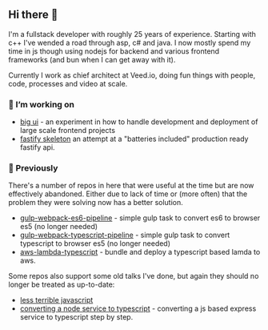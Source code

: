 ## Hi there 👋

I'm a fullstack developer with roughly 25 years of experience. Starting with c++ I've wended a road through asp, c# and java. I now mostly spend my time in js though using nodejs for backend and various frontend frameworks (and bun when I can get away with it).

Currently I work as chief architect at Veed.io, doing fun things with people, code, processes and video at scale.

### 🔭 I’m working on

- [big ui](https://github.com/stevejhiggs/big-ui) - an experiment in how to handle development and deployment of large scale frontend projects
- [fastify skeleton](https://github.com/stevejhiggs/fastify-typescript-skeleton) an attempt at a "batteries included" production ready fastify api.

### 🤔 Previously

There's a number of repos in here that were useful at the time but are now effectively abandoned. Either due to lack of time or (more often) that the problem they were solving now has a better solution.

- [gulp-webpack-es6-pipeline](https://github.com/stevejhiggs/gulp-webpack-es6-pipeline) - simple gulp task to convert es6 to browser es5 (no longer needed)
- [gulp-webpack-typescript-pipeline](https://github.com/stevejhiggs/gulp-webpack-typescript-pipeline) - simple gulp task to convert typescript to browser es5 (no longer needed)
- [aws-lambda-typescript](https://github.com/stevejhiggs/aws-lambda-typescript) - bundle and deploy a typescript based lamda to aws.

Some repos also support some old talks I've done, but again they should no longer be treated as up-to-date:

- [less terrible javascript](https://github.com/stevejhiggs/lessTerribleJavascript)
- [converting a node service to typescript](https://github.com/stevejhiggs/convertNodeServiceToTypescript) - converting a js based express service to typescript step by step.
